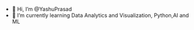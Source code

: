 - 👋 Hi, I’m @YashuPrasad
- 🌱 I’m currently learning Data Analytics and Visualization, Python,AI and ML

<!---
YashuPrasad/YashuPrasad is a ✨ special ✨ repository because its `README.md` (this file) appears on your GitHub profile.
You can click the Preview link to take a look at your changes.
--->

